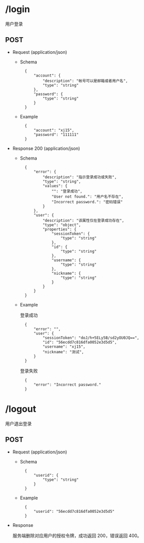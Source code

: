 # /login
用户登录

## POST
+ Request (application/json)

    + Schema

            {
                "account": {
                    "description": "帐号可以是邮箱或者用户名",
                    "type": "string"
                },
                "password": {
                    "type": "string"
                }
            }

    + Example
    
            {
                "account": "xj15",
                "password": "111111"
            }
            
+ Response 200 (application/json)

    + Schema

            {
                "error": {
                    "description": "指示登录成功或失败",
                    "type": "string",
                    "values": {
                        "": "登录成功",
                        "User not found.": "用户名不存在",
                        "Incorrect password.": "密码错误"
                    }
                },
                "user": {
                    "description": "该属性仅在登录成功存在",
                    "type": "object",
                    "properties": {
                        "sessionToken": {
                            "type": "string"
                        },
                        "id": {
                            "type": "string"
                        },
                        "username": {
                            "type": "string"
                        },
                        "nickname": {
                            "type": "string"
                        }
                    }
                }
            }

    + Example
    
        登录成功

            {
                "error": "",
                "user": {
                    "sessionToken": "doJ/h+5ELy5B/sd2yOU0JQ==",
                    "id": "56ecdd7c816dfa0052e3d5d5",
                    "username": "xj15",
                    "nickname": "测试",
                }
            }

        登录失败

            {
                "error": "Incorrect password."
            }
            

# /logout
用户退出登录

## POST
+ Request (application/json)

    + Schema

            {
                "userid": {
                    "type": "string"
                }
            }

    + Example
    
            {
                "userid": "56ecdd7c816dfa0052e3d5d5"
            }
            
+ Response

    服务端删除对应用户的授权令牌，成功返回 200，错误返回 400。    